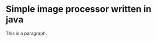 <!DOCTYPE html>

<html>
  <head>
    <title>Simple image processor</title>
  </head>
  
  <body>
    <h1>Simple image processor written in java</h1>
    <p>This is a paragraph.</p>

  </body>
</html>
